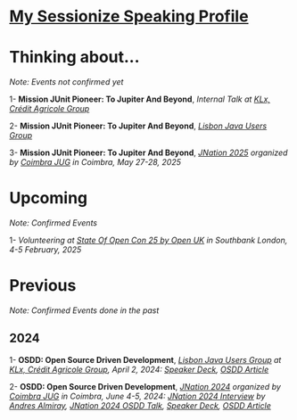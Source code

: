 # [My Sessionize Speaking Profile](https://sessionize.com/fanon-jupkwo)

# Thinking about...
_Note: Events not confirmed yet_

1- **Mission JUnit Pioneer: To Jupiter And Beyond**,  _Internal Talk at [KLx, Crédit Agricole Group](https://www.klx.pt/)_

2- **Mission JUnit Pioneer: To Jupiter And Beyond**,  _[Lisbon Java Users Group](https://www.linkedin.com/company/lisbon-jug)_

3- **Mission JUnit Pioneer: To Jupiter And Beyond**,  _[JNation 2025](https://jnation.pt/) organized by [Coimbra JUG](https://www.meetup.com/Coimbra-JUG/) in Coimbra, May 27-28, 2025_

# Upcoming
_Note: Confirmed Events_

1- _Volunteering at [State Of Open Con 25 by Open UK](https://stateofopencon.com/) in Southbank London, 4-5 February, 2025_

# Previous
_Note: Confirmed Events done in the past_

## 2024

1- **OSDD: Open Source Driven Development**,  _[Lisbon Java Users Group](https://www.meetup.com/fr-FR/lisbon-jug/events/299711843) at [KLx, Crédit Agricole Group](https://www.klx.pt/), April 2, 2024: [Speaker Deck](https://speakerdeck.com/fanjups/open-source-driven-development), [OSDD Article](https://blog.osscameroon.com/posts/open-source-driven-development)_

2- **OSDD: Open Source Driven Development**,  _[JNation 2024](https://2024.jnation.pt/) organized by [Coimbra JUG](https://www.meetup.com/Coimbra-JUG/) in Coimbra, June 4-5, 2024: [JNation 2024 Interview](https://youtu.be/w5fMb3G0JJc) by [Andres Almiray](https://github.com/aalmiray), [JNation 2024 OSDD Talk](https://youtu.be/-VyZsxe5HJ0), [Speaker Deck](https://speakerdeck.com/fanjups/open-source-driven-development-jnation), [OSDD Article](https://blog.osscameroon.com/posts/open-source-driven-development)_
